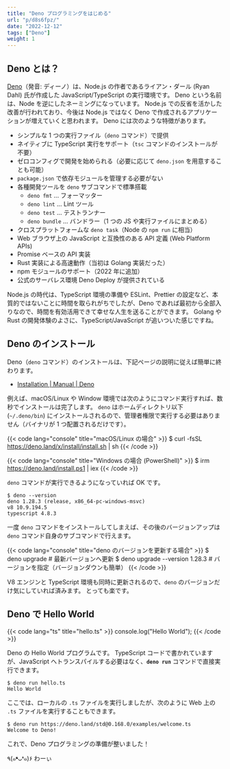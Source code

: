 ```yaml
---
title: "Deno プログラミングをはじめる"
url: "p/d8s6fpz/"
date: "2022-12-12"
tags: ["Deno"]
weight: 1
---
```


Deno とは？
----

[Deno](https://deno.land/)（発音: ディーノ）は、Node.js の作者であるライアン・ダール (Ryan Dahl) 氏が作成した JavaScript/TypeScript の実行環境です。
Deno という名前は、Node を逆にしたネーミングになっています。
Node.js での反省を活かした改善が行われており、今後は Node.js ではなく Deno で作成されるアプリケーションが増えていくと思われます。
Deno には次のような特徴があります。

- シンプルな 1 つの実行ファイル（`deno` コマンド）で提供
- ネイティブに TypeScript 実行をサポート（`tsc` コマンドのインストールが不要）
- ゼロコンフィグで開発を始められる（必要に応じて `deno.json` を用意することも可能）
- `package.json` で依存モジュールを管理する必要がない
- 各種開発ツールを `deno` サブコマンドで標準搭載
  - `deno fmt` ... フォーマッター
  - `deno lint` ... Lint ツール
  - `deno test` ... テストランナー
  - `deno bundle` ... バンドラー（1 つの JS や実行ファイルにまとめる）
- クロスプラットフォームな `deno task`（Node の `npm run` に相当）
- Web ブラウザ上の JavaScript と互換性のある API 定義 (Web Platform APIs)
- Promise ベースの API 実装
- Rust 実装による高速動作（当初は Golang 実装だった）
- npm モジュールのサポート（2022 年に追加）
- 公式のサーバレス環境 Deno Deploy が提供されている

Node.js の時代は、TypeScript 環境の準備や ESLint、Prettier の設定など、本質的ではないことに時間を取られがちでしたが、Deno であれば最初から全部入りなので、時間を有効活用できて幸せな人生を送ることができます。
Golang や Rust の開発体験のよさに、TypeScript/JavaScript が追いついた感じですね。


Deno のインストール
----

Deno（`deno` コマンド）のインストールは、下記ページの説明に従えば簡単に終わります。

- [Installation | Manual | Deno](https://deno.land/manual/getting_started/installation)

例えば、macOS/Linux や Window 環境では次のようにコマンド実行すれば、数秒でインストールは完了します。
`deno` はホームディレクトリ以下 (`~/.deno/bin`) にインストールされるので、管理者権限で実行する必要はありません（バイナリが 1 つ配置されるだけです）。

{{< code lang="console" title="macOS/Linux の場合" >}}
$ curl -fsSL https://deno.land/x/install/install.sh | sh
{{< /code >}}

{{< code lang="console" title="Windows の場合 (PowerShell)" >}}
$ irm https://deno.land/install.ps1 | iex
{{< /code >}}

`deno` コマンドが実行できるようになっていれば OK です。

```console
$ deno --version
deno 1.28.3 (release, x86_64-pc-windows-msvc)
v8 10.9.194.5
typescript 4.8.3
```

一度 `deno` コマンドをインストールしてしまえば、その後のバージョンアップは `deno` コマンド自身のサブコマンドで行えます。

{{< code lang="console" title="deno のバージョンを更新する場合" >}}
$ deno upgrade  # 最新バージョンへ更新
$ deno upgrade --version 1.28.3  # バージョンを指定（バージョンダウンも簡単）
{{< /code >}}

V8 エンジンと TypeScript 環境も同時に更新されるので、`deno` のバージョンだけ気にしていれば済みます。
とっても楽です。


Deno で Hello World
----

{{< code lang="ts" title="hello.ts" >}}
console.log("Hello World");
{{< /code >}}

Deno の Hello World プログラムです。
TypeScript コードで書かれていますが、JavaScript へトランスパイルする必要はなく、__`deno run`__ コマンドで直接実行できます。

```console
$ deno run hello.ts
Hello World
```

ここでは、ローカルの `.ts` ファイルを実行しましたが、次のように Web 上の `.ts` ファイルを実行することもできます。

```console
$ deno run https://deno.land/std@0.168.0/examples/welcome.ts
Welcome to Deno!
```

これで、Deno プログラミングの準備が整いました！

٩(๑❛ᴗ❛๑)۶ わーぃ

